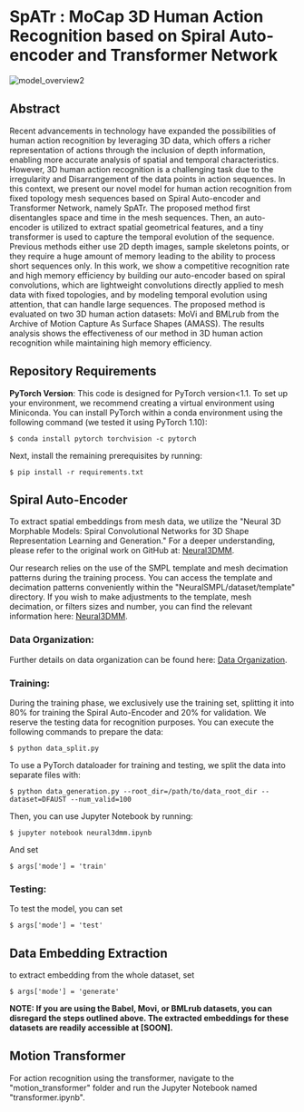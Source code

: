 # SpATr : MoCap 3D Human Action Recognition based on Spiral Auto-encoder and Transformer Network

![model_overview2](https://github.com/h-bouzid/spatr/assets/94684114/b904166c-a979-4858-9444-b8dd7332d133)

## Abstract
Recent advancements in technology have expanded the possibilities of human action recognition by leveraging 3D data, which offers a richer representation of actions through the inclusion of depth information, enabling more accurate analysis of spatial and temporal characteristics. However, 3D human action recognition is a challenging task due to the irregularity and Disarrangement of the data points in action sequences. In this context, we present our novel model for human action recognition from fixed topology mesh sequences based on Spiral Auto-encoder and Transformer Network, namely SpATr. The proposed method first disentangles space and time in the mesh sequences. Then, an auto-encoder is utilized to extract spatial geometrical features, and a tiny transformer is used to capture the temporal evolution of the sequence. Previous methods either use 2D depth images, sample skeletons points, or they require a huge amount of memory leading to the ability to process short sequences only. In this work, we show a competitive recognition rate and high memory efficiency by building our auto-encoder based on spiral convolutions, which are lightweight convolutions directly applied to mesh data with fixed topologies, and by modeling temporal evolution using attention, that can handle large sequences. The proposed method is evaluated on two 3D human action datasets: MoVi and BMLrub from the Archive of Motion Capture As Surface Shapes (AMASS). The results analysis shows the effectiveness of our method in 3D human action recognition while maintaining high memory efficiency.

## Repository Requirements

**PyTorch Version**: This code is designed for PyTorch version<1.1. To set up your environment, we recommend creating a virtual environment using Miniconda. You can install PyTorch within a conda environment using the following command (we tested it using PyTorch 1.10):

  ```
  $ conda install pytorch torchvision -c pytorch
  ```

  Next, install the remaining prerequisites by running:

  ```
  $ pip install -r requirements.txt
  ```

## Spiral Auto-Encoder

To extract spatial embeddings from mesh data, we utilize the "Neural 3D Morphable Models: Spiral Convolutional Networks for 3D Shape Representation Learning and Generation." For a deeper understanding, please refer to the original work on GitHub at: [Neural3DMM](https://github.com/gbouritsas/Neural3DMM).

Our research relies on the use of the SMPL template and mesh decimation patterns during the training process. You can access the template and decimation patterns conveniently within the "NeuralSMPL/dataset/template" directory. If you wish to make adjustments to the template, mesh decimation, or filters sizes and number, you can find the relevant information here: [Neural3DMM](https://github.com/gbouritsas/Neural3DMM#data-organization).

### Data Organization:

Further details on data organization can be found here: [Data Organization](https://github.com/gbouritsas/Neural3DMM#data-organization).

### Training:

During the training phase, we exclusively use the training set, splitting it into 80% for training the Spiral Auto-Encoder and 20% for validation. We reserve the testing data for recognition purposes. You can execute the following commands to prepare the data:

```
$ python data_split.py
```

To use a PyTorch dataloader for training and testing, we split the data into separate files with:

```
$ python data_generation.py --root_dir=/path/to/data_root_dir --dataset=DFAUST --num_valid=100
```
Then, you can use Jupyter Notebook by running:

```
$ jupyter notebook neural3dmm.ipynb
```

And set
```
$ args['mode'] = 'train'
```

### Testing:

To test the model, you can set 
```
$ args['mode'] = 'test'
```

## Data Embedding Extraction

to extract embedding from the whole dataset, set
```
$ args['mode'] = 'generate'
```

**NOTE: If you are using the Babel, Movi, or BMLrub datasets, you can disregard the steps outlined above. The extracted embeddings for these datasets are readily accessible at [SOON].**

## Motion Transformer

For action recognition using the transformer, navigate to the "motion_transformer" folder and run the Jupyter Notebook named "transformer.ipynb".
